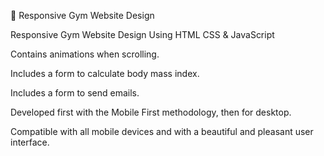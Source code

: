 💪 Responsive Gym Website Design

Responsive Gym Website Design Using HTML CSS & JavaScript

Contains animations when scrolling.

Includes a form to calculate body mass index.

Includes a form to send emails.

Developed first with the Mobile First methodology, then for desktop.

Compatible with all mobile devices and with a beautiful and pleasant user interface.
